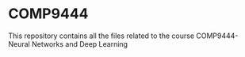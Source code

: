 # COMP9444
This repository contains all the files related to the course COMP9444-Neural Networks and Deep Learning
